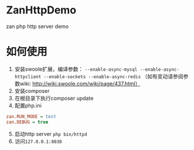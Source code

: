 # ZanHttpDemo
zan php http server demo
# 如何使用
1. 安装swoole扩展，编译参数：
`--enable-async-mysql --enable-async-httpclient --enable-sockets --enable-async-redis`
（如有变动请参阅参数wiki: http://wiki.swoole.com/wiki/page/437.html）  
2. 安装composer
3. 在根目录下执行composer update
4. 配置php.ini
```ini
zan.RUN_MODE = test
zan.DEBUG = true
```
5. 启动http server
`php bin/httpd`
6. 访问`127.0.0.1:8030`




